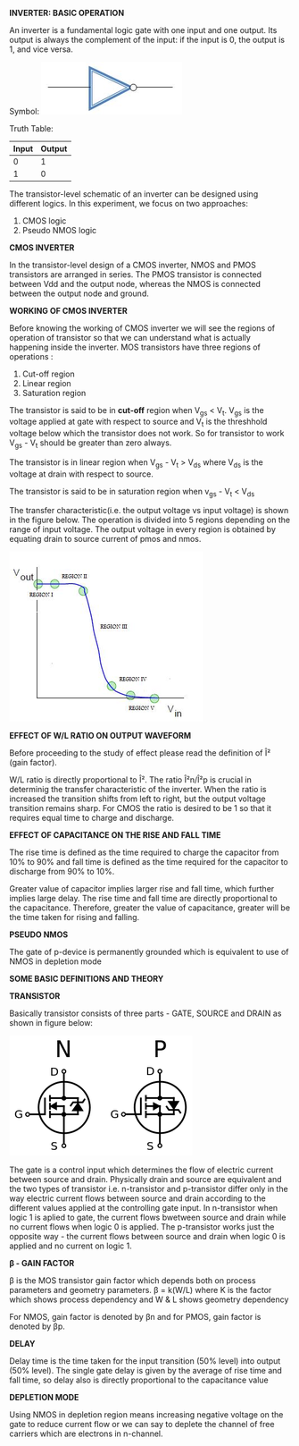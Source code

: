 **INVERTER: BASIC OPERATION**

An inverter is a fundamental logic gate with one input and one output. Its output is always the complement of the input: if the input is 0, the output is 1, and vice versa.

Symbol:
<img src="images/not.jpg">

Truth Table:

| Input | Output |
|-------|--------|
|   0   |   1    |
|   1   |   0    |

The transistor-level schematic of an inverter can be designed using different logics. In this experiment, we focus on two approaches:
1. CMOS logic
2. Pseudo NMOS logic

**CMOS INVERTER**

In the transistor-level design of a CMOS inverter, NMOS and PMOS transistors are arranged in series. The PMOS transistor is connected between Vdd and the output node, whereas the NMOS is connected between the output node and ground.

**WORKING OF CMOS INVERTER**

Before knowing the working of CMOS inverter we will see the regions of operation of transistor so that we can understand what is actually happening inside the inverter. MOS transistors have three regions of operations :

  1. Cut-off region
  2. Linear region
  3. Saturation region

The transistor is said to be in **cut-off** region when V<sub>gs</sub> < V<sub>t</sub>. V<sub>gs</sub> is the voltage applied at gate with respect to source and V<sub>t</sub> is the threshhold voltage below which the transistor does not work. So for transistor to work V<sub>gs</sub> - V<sub>t</sub> should be greater than zero always.

The transistor is in linear region when V<sub>gs</sub> - V<sub>t</sub> > V<sub>ds</sub> where V<sub>ds</sub> is the voltage at drain with respect to source.

The transistor is said to be in saturation region when v<sub>gs</sub> - V<sub>t</sub> < V<sub>ds</sub>

The transfer characteristic(i.e. the output voltage vs input voltage) is shown in the figure below. The operation is divided into 5 regions depending on the range of input voltage. The output voltage in every region is obtained by equating drain to source current of pmos and nmos.

<img src="images/DC_CHARC.jpg">


**EFFECT OF W/L RATIO ON OUTPUT WAVEFORM**

Before proceeding to the study of effect please read the definition of Î² (gain factor).

W/L ratio is directly proportional to Î². The ratio Î²n/Î²p is crucial in determinig the transfer characteristic of the inverter. When the ratio is increased the transition shifts from left to right, but the output voltage transition remains sharp. For CMOS the ratio is desired to be 1 so that it requires equal time to charge and discharge.

**EFFECT OF CAPACITANCE ON THE RISE AND FALL TIME**

The rise time is defined as the time required to charge the capacitor from 10% to 90% and fall time is defined as the time required for the capacitor to discharge from 90% to 10%.

Greater value of capacitor implies larger rise and fall time, which further implies large delay. The rise time and fall time are directly proportional to the capacitance. Therefore, greater the value of capacitance, greater will be the time taken for rising and falling.

**PSEUDO NMOS**

The gate of p-device is permanently grounded which is equivalent to use of NMOS in depletion mode

**SOME BASIC DEFINITIONS AND THEORY**

**TRANSISTOR**

Basically transistor consists of three parts - GATE, SOURCE and DRAIN as shown in figure below:

<img src="images/MOSFET.png">

The gate is a control input which determines the flow of electric current between source and drain. Physically drain and source are equivalent and the two types of transistor i.e. n-transistor and p-transistor differ only in the way electric current flows between source and drain according to the different values applied at the controlling gate input. In n-transistor when logic 1 is aplied to gate, the current flows bwetween source and drain while no current flows when logic 0 is applied. The p-transistor works just the opposite way - the current flows between source and drain when logic 0 is applied and no current on logic 1.

**β - GAIN FACTOR**

β is the MOS transistor gain factor which depends both on process parameters and geometry parameters.
β = k(W/L)
where K is the factor which shows process dependency
and W & L shows geometry dependency

For NMOS, gain factor is denoted by βn and for PMOS, gain factor is denoted by βp.

**DELAY**

Delay time is the time taken for the input transition (50% level) into output (50% level). The single gate delay is given by the average of rise time and fall time, so delay also is directly proportional to the capacitance value

**DEPLETION MODE**

Using NMOS in depletion region means increasing negative voltage on the gate to reduce current flow or we can say to deplete the channel of free carriers which are electrons in n-channel.
